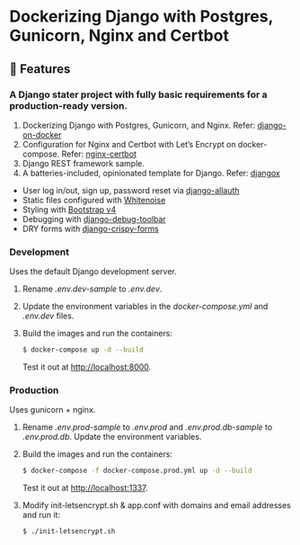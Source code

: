 # Dockerizing Django with Postgres, Gunicorn, Nginx and Certbot 

## 🚀 Features

### A Django stater project with fully basic requirements for a production-ready version.

1. Dockerizing Django with Postgres, Gunicorn, and Nginx.
	Refer: [django-on-docker](https://github.com/testdrivenio/django-on-docker)
2. Configuration for Nginx and Certbot with Let’s Encrypt on docker-compose.
	Refer: [nginx-certbot](https://github.com/wmnnd/nginx-certbot)
3. Django REST framework sample.
4. A batteries-included, opinionated template for Django.
	Refer: [djangox](https://github.com/wsvincent/djangox)
- User log in/out, sign up, password reset via [django-allauth](https://github.com/pennersr/django-allauth)
- Static files configured with [Whitenoise](http://whitenoise.evans.io/en/stable/index.html)
- Styling with [Bootstrap v4](https://github.com/twbs/bootstrap)
- Debugging with [django-debug-toolbar](https://github.com/jazzband/django-debug-toolbar)
- DRY forms with [django-crispy-forms](https://github.com/django-crispy-forms/django-crispy-forms)

### Development

Uses the default Django development server.

1. Rename *.env.dev-sample* to *.env.dev*.
2. Update the environment variables in the *docker-compose.yml* and *.env.dev* files.
3. Build the images and run the containers:

    ```sh
    $ docker-compose up -d --build
    ```

    Test it out at [http://localhost:8000](http://localhost:8000).

### Production

Uses gunicorn + nginx.

1. Rename *.env.prod-sample* to *.env.prod* and *.env.prod.db-sample* to *.env.prod.db*. Update the environment variables.
2. Build the images and run the containers:

    ```sh
    $ docker-compose -f docker-compose.prod.yml up -d --build
    ```

    Test it out at [http://localhost:1337](http://localhost:1337).
3. Modify init-letsencrypt.sh & app.conf with domains and email addresses and run it:
	```sh
    $ ./init-letsencrypt.sh
    ```
